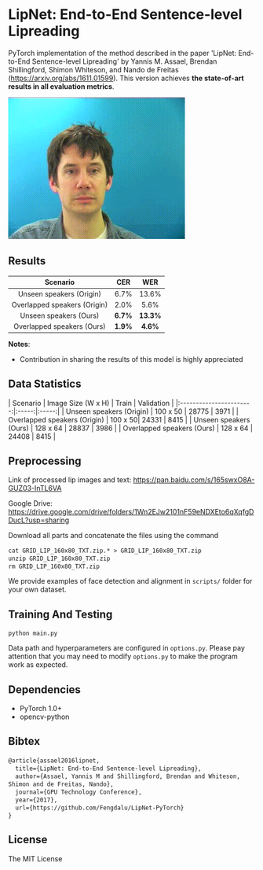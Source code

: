 # LipNet: End-to-End Sentence-level Lipreading

PyTorch implementation of the method described in the paper 'LipNet: End-to-End Sentence-level Lipreading' by Yannis M. Assael, Brendan Shillingford, Shimon Whiteson, and Nando de Freitas (https://arxiv.org/abs/1611.01599). This version achieves **the state-of-art results in all evaluation metrics**.

![LipNet Demo](demo.gif)


## Results

|       Scenario          |  CER  |  WER  |
|:-----------------------:|:-----:|:-----:|
|    Unseen speakers (Origin)     |  6.7% |  13.6% |
|   Overlapped speakers (Origin)   |  2.0%  |  5.6%  |
|    Unseen speakers (Ours)      |  **6.7%** |  **13.3%** |
|   Overlapped speakers (Ours)   |  **1.9%**  |  **4.6%**  |

**Notes**:

- Contribution in sharing the results of this model is highly appreciated

## Data Statistics

|       Scenario          |  Image Size (W x H) | Train  |  Validation  |
|:-----------------------:|:-----:|:-----:|
|    Unseen speakers (Origin)      | 100 x 50 |  28775  |  3971  |
|   Overlapped speakers (Origin)  | 100 x 50|  24331  |  8415  |
|    Unseen speakers (Ours)     | 128 x 64 |  28837 |  3986 |
|   Overlapped speakers (Ours)  | 128 x 64 |  24408  |  8415  |


## Preprocessing

Link of processed lip images and text: https://pan.baidu.com/s/165swxO8A-GUZ03-InTL6VA

Google Drive: https://drive.google.com/drive/folders/1Wn2EJw2101nF59eNDXEto6qXqfgDDucL?usp=sharing

Download all parts and concatenate the files using the command 

```
cat GRID_LIP_160x80_TXT.zip.* > GRID_LIP_160x80_TXT.zip
unzip GRID_LIP_160x80_TXT.zip
rm GRID_LIP_160x80_TXT.zip
```

We provide examples of face detection and alignment in `scripts/` folder for your own dataset.

## Training And Testing

```
python main.py
```

Data path and hyperparameters are configured in `options.py`. Please pay attention that you may need to modify `options.py` to make the program work as expected.


## Dependencies

* PyTorch 1.0+
* opencv-python

## Bibtex
    @article{assael2016lipnet,
	  title={LipNet: End-to-End Sentence-level Lipreading},
	  author={Assael, Yannis M and Shillingford, Brendan and Whiteson, Shimon and de Freitas, Nando},
	  journal={GPU Technology Conference},
	  year={2017},
	  url={https://github.com/Fengdalu/LipNet-PyTorch}
	}


## License

The MIT License



